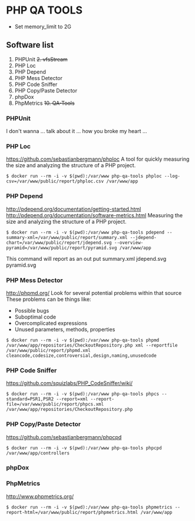 # PHP QA TOOLS
- Set memory_limit to 2G

## Software list
1. PHPUnit
~~2. vfsStream~~
3. PHP Loc
4. PHP Depend
5. PHP Mess Detector
6. PHP Code Sniffer
7. PHP Copy/Paste Detector
8. phpDox
9. PhpMetrics
~~10. QA-Tools~~

### PHPUnit
I don't wanna ...
talk about it ...
how you broke my heart ...

### PHP Loc
https://github.com/sebastianbergmann/phploc
A tool for quickly measuring the size and analyzing the structure of a PHP project.
```
$ docker run --rm -i -v $(pwd):/var/www php-qa-tools phploc --log-csv=/var/www/public/report/phploc.csv /var/www/app
```

### PHP Depend
http://pdepend.org/documentation/getting-started.html
http://pdepend.org/documentation/software-metrics.html
Measuring the size and analyzing the structure of a PHP project.
```
$ docker run --rm -i -v $(pwd):/var/www php-qa-tools pdepend --summary-xml=/var/www/public/report/summary.xml --jdepend-chart=/var/www/public/report/jdepend.svg --overview-pyramid=/var/www/public/report/pyramid.svg /var/www/app
```
This command will report as an out put summary.xml jdepend.svg pyramid.svg

### PHP Mess Detector
http://phpmd.org/
Look for several potential problems within that source
These problems can be things like:
- Possible bugs
- Suboptimal code
- Overcomplicated expressions
- Unused parameters, methods, properties
```
$ docker run --rm -i -v $(pwd):/var/www php-qa-tools phpmd /var/www/app/repositories/CheckoutRepository.php xml --reportfile /var/www/public/report/phpmd.xml cleancode,codesize,controversial,design,naming,unusedcode
```
### PHP Code Sniffer
https://github.com/squizlabs/PHP_CodeSniffer/wiki/
```
$ docker run --rm -i -v $(pwd):/var/www php-qa-tools phpcs --standard=PSR1,PSR2 --report=xml --report-file=/var/www/public/report/phpcs.xml /var/www/app/repositories/CheckoutRepository.php
```

### PHP Copy/Paste Detector
https://github.com/sebastianbergmann/phpcpd
```
$ docker run --rm -i -v $(pwd):/var/www php-qa-tools phpcpd /var/www/app/controllers
```

### phpDox

### PhpMetrics
http://www.phpmetrics.org/
```
$ docker run --rm -i -v $(pwd):/var/www php-qa-tools phpmetrics --report-html=/var/www/public/report/phpmetrics.html /var/www/app
```
